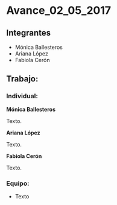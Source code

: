 Avance\_02\_05\_2017
================

Integrantes
-----------

-   Mónica Ballesteros
-   Ariana López
-   Fabiola Cerón

Trabajo:
--------

### Individual:

**Mónica Ballesteros**

Texto.  

**Ariana López**

Texto.

**Fabiola Cerón**

Texto.

### Equipo:

* Texto